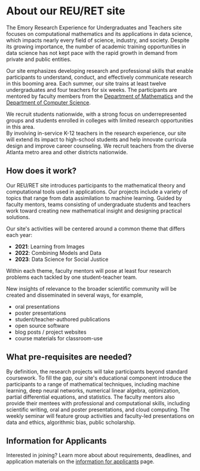 # About our REU/RET site 


The Emory Research Experience for Undergraduates and Teachers site focuses on computational mathematics and its applications in data science, which impacts nearly every field of science, industry, and society. 
Despite its growing importance, the number of academic training opportunities in data science has not kept pace with the rapid growth in demand from private and public entities.  

Our site emphasizes developing research and professional skills that enable participants to understand, conduct, and effectively communicate research in this booming area.
Each summer, our site  trains  at least twelve undergraduates and four teachers for six weeks.
The participants are mentored by faculty members from the [Department of Mathematics](http://math.emory.edu/home/) and the [Department of Computer Science](http://cs.emory.edu/home/).

We recruit students nationwide, with a strong focus on underrepresented groups and students enrolled in colleges with limited research opportunities in this area.  
By involving in-service K-12 teachers in the research experience, our site will extend its impact to high-school students and help innovate curricula design and improve career counseling. 
We recruit teachers from the diverse Atlanta metro area and other districts nationwide.

## How does it work?

Our REU/RET site introduces participants to the mathematical theory and computational tools used in applications.
Our projects include a variety of topics that range from data assimilation to machine learning. 
Guided by faculty mentors, teams consisting of undergraduate students and teachers work toward creating new mathematical insight and designing practical solutions. 

Our site's activities will be centered around a common theme that differs each year:

- **2021**: Learning from Images
- **2022**: Combining Models and Data
- **2023**: Data Science for Social Justice

Within each theme, faculty mentors will pose at least four research problems each tackled by one student-teacher team.

New insights of relevance to the broader scientific community will be created and disseminated in several ways, for example,

- oral presentations
- poster presentations
- student/teacher-authored publications
- open source software
- blog posts / project websites
- course materials for classroom-use

## What pre-requisites are needed?

By definition, the research projects will take participants beyond standard coursework. 
To fill the gap, our site's educational component introduce the participants to a range of mathematical techniques, including machine learning, deep neural networks, numerical linear algebra, optimization, partial differential equations, and statistics. 
The faculty mentors also provide their mentees with professional and computational skills, including scientific writing, oral and poster presentations, and cloud computing. 
The weekly seminar will feature group activities and faculty-led presentations on data and ethics, algorithmic bias, public scholarship.

## Information for Applicants

Interested in joining? Learn more about about requirements, deadlines, and application materials on the [information for applicants](../join/) page.